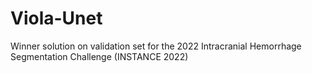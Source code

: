 # Viola-Unet
Winner solution on validation set for the 2022 Intracranial Hemorrhage Segmentation Challenge (INSTANCE 2022)
